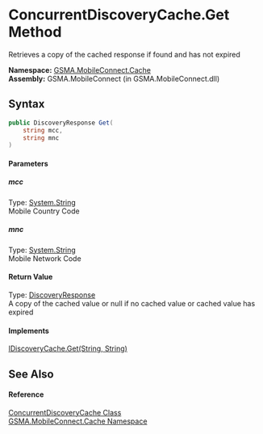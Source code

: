 ConcurrentDiscoveryCache.Get Method
===================================
Retrieves a copy of the cached response if found and has not expired

**Namespace:** [GSMA.MobileConnect.Cache][1]  
**Assembly:** GSMA.MobileConnect (in GSMA.MobileConnect.dll)

Syntax
------

```csharp
public DiscoveryResponse Get(
	string mcc,
	string mnc
)
```

#### Parameters

##### *mcc*
Type: [System.String][2]  
Mobile Country Code

##### *mnc*
Type: [System.String][2]  
Mobile Network Code

#### Return Value
Type: [DiscoveryResponse][3]  
A copy of the cached value or null if no cached value or cached value has expired
#### Implements
[IDiscoveryCache.Get(String, String)][4]  


See Also
--------

#### Reference
[ConcurrentDiscoveryCache Class][5]  
[GSMA.MobileConnect.Cache Namespace][1]  

[1]: ../README.md
[2]: http://msdn.microsoft.com/en-us/library/s1wwdcbf
[3]: ../../GSMA.MobileConnect.Discovery/DiscoveryResponse/README.md
[4]: ../IDiscoveryCache/Get.md
[5]: README.md
[6]: ../../_icons/Help.png